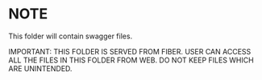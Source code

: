 # NOTE

This folder will contain swagger files.

IMPORTANT: THIS FOLDER IS SERVED FROM FIBER. USER CAN ACCESS ALL THE FILES IN THIS FOLDER FROM WEB. DO NOT KEEP FILES WHICH ARE UNINTENDED.
